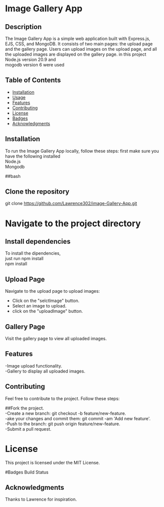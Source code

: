 # Image Gallery App

## Description

The Image Gallery App is a simple web application built with Express.js, EJS, CSS, and MongoDB. It consists of two main pages: the upload page and the gallery page. Users can upload images on the upload page, and all the uploaded images are displayed on the gallery page.
in this project <br> Node.js version 20.9 and <br> mogodb version 6 were used

## Table of Contents

- [Installation](#installation)
- [Usage](#usage)
- [Features](#features)
- [Contributing](#contributing)
- [License](#license)
- [Badges](#badges)
- [Acknowledgments](#acknowledgments)

## Installation

To run the Image Gallery App locally, follow these steps:
first make sure you have the following installed <br>
Node.js <br>
Mongodb

##bash
## Clone the repository
git clone https://github.com/Lawrence302/image-Gallery-App.git

# Navigate to the project directory


## Install dependencies
To install the dipendencies,<br>
just run npm install<br>
npm install

## Upload Page
Navigate to the upload page to upload images:<br>

- Click on the "selctImage" button.<br>
- Select an image to upload.<br>
- click on the "uploadImage" button.

## Gallery Page
Visit the gallery page to view all uploaded images.

## Features
-Image upload functionality.<br>
-Gallery to display all uploaded images.
## Contributing
Feel free to contribute to the project. Follow these steps:

##Fork the project.<br>
-Create a new branch: git checkout -b feature/new-feature.<br>
-ake your changes and commit them: git commit -am 'Add new feature'.<br>
-Push to the branch: git push origin feature/new-feature.<br>
-Submit a pull request.<br>
# License
This project is licensed under the MIT License.

#Badges
Build Status

## Acknowledgments
Thanks to Lawrence  for inspiration.
